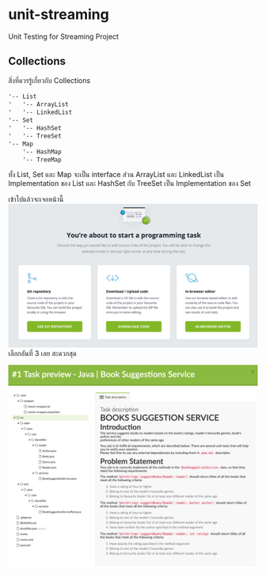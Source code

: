 # unit-streaming
Unit Testing for Streaming Project

## Collections
สิ่งที่ควรรู้เกี่ยวกับ Collections
```
'-- List
'	'-- ArrayList
'	'-- LinkedList
'-- Set
'	'-- HashSet
'	'-- TreeSet
'-- Map
	'-- HashMap
	'-- TreeMap
```
ทั้ง List, Set และ Map จะเป็น interface
ส่วน ArrayList และ LinkedList เป็น Implementation
ของ List
และ HashSet กับ TreeSet เป็น Implementation ของ Set

เข้าไปแล้วจะเจอหน้านี้
![](ide.png)
เลือกอันที่ 3 เลย สะดวกสุด

![](folder.png)